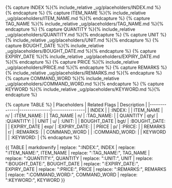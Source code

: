 <!-- markdownlint-disable-file first-line-h1 -->

<!-- ===== DECLARE VARIABLES ===== -->
<!-- markdownlint-disable -->
{% capture INDEX %}{% include_relative _ug/placeholders/INDEX.md %}{% endcapture %}
{% capture ITEM_NAME %}{% include_relative _ug/placeholders/ITEM_NAME.md %}{% endcapture %}
{% capture TAG_NAME %}{% include_relative _ug/placeholders/TAG_NAME.md %}{% endcapture %}
{% capture QUANTITY %}{% include_relative _ug/placeholders/QUANTITY.md %}{% endcapture %}
{% capture UNIT %}{% include_relative _ug/placeholders/UNIT.md %}{% endcapture %}
{% capture BOUGHT_DATE %}{% include_relative _ug/placeholders/BOUGHT_DATE.md %}{% endcapture %}
{% capture EXPIRY_DATE %}{% include_relative _ug/placeholders/EXPIRY_DATE.md %}{% endcapture %}
{% capture PRICE %}{% include_relative _ug/placeholders/PRICE.md %}{% endcapture %}
{% capture REMARKS %}{% include_relative _ug/placeholders/REMARKS.md %}{% endcapture %}
{% capture COMMAND_WORD %}{% include_relative _ug/placeholders/COMMAND_WORD.md %}{% endcapture %}
{% capture KEYWORD %}{% include_relative _ug/placeholders/KEYWORD.md %}{% endcapture %}
<!-- markdownlint-restore -->

<!-- ===== CREATE TABLE FORMATTING IN NORMAL+ MARKDOWN ===== -->
<!-- WE USE :variable: FOR VALUES THAT ARE TO BE SUBSTITUTED -->
{% capture TABLE %}
| Placeholders | Related Flags | Description    |
|--------------|---------------|----------------|
| INDEX        |               | :INDEX:        |
| ITEM_NAME    | n/            | :ITEM_NAME:    |
| TAG_NAME     | n/            | :TAG_NAME:     |
| QUANTITY     | qty/          | :QUANTITY:     |
| UNIT         | u/            | :UNIT:         |
| BOUGHT_DATE  | bgt/          | :BOUGHT_DATE:  |
| EXPIRY_DATE  | exp/          | :EXPIRY_DATE:  |
| PRICE        | p/            | :PRICE:        |
| REMARKS      | r/            | :REMARKS:      |
| COMMAND_WORD |               | :COMMAND_WORD: |
| KEYWORD      |               | :KEYWORD:      |
{% endcapture %}

<!-- ===== RENDER THE ACTUAL TABLE ===== -->
{{ TABLE
  | markdownify
  | replace: ":INDEX:", INDEX
  | replace: ":ITEM_NAME:", ITEM_NAME
  | replace: ":TAG_NAME:", TAG_NAME
  | replace: ":QUANTITY:", QUANTITY
  | replace: ":UNIT:", UNIT
  | replace: ":BOUGHT_DATE:", BOUGHT_DATE
  | replace: ":EXPIRY_DATE:", EXPIRY_DATE
  | replace: ":PRICE:", PRICE
  | replace: ":REMARKS:", REMARKS
  | replace: ":COMMAND_WORD:", COMMAND_WORD
  | replace: ":KEYWORD:", KEYWORD
}}
